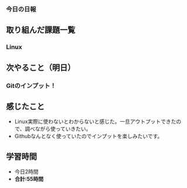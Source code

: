### 今日の日報
## 取り組んだ課題一覧
### Linux
## 次やること（明日）
### Gitのインプット！
## 感じたこと
- Linux実際に使わないとわからないと感じた。一旦アウトプットできたので、調べながら使っていきたい。
- Githubなんとなく使っていたのでインプットを楽しみたいです。

## 学習時間
- 今日2時間
- **合計:55時間**
